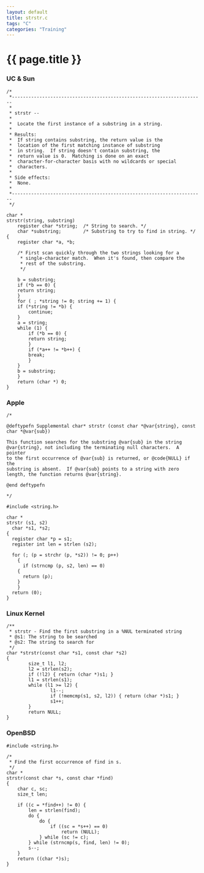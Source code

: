 ```yaml
---
layout: default
title: strstr.c
tags: "C"
categories: "Training"
---
```


# {{ page.title }}

### UC & Sun
	
	/*
	 *----------------------------------------------------------------------
	 *
	 * strstr --
	 *
	 *	Locate the first instance of a substring in a string.
	 *
	 * Results:
	 *	If string contains substring, the return value is the
	 *	location of the first matching instance of substring
	 *	in string.  If string doesn't contain substring, the
	 *	return value is 0.  Matching is done on an exact
	 *	character-for-character basis with no wildcards or special
	 *	characters.
	 *
	 * Side effects:
	 *	None.
	 *
	 *----------------------------------------------------------------------
	 */
	
	char *
	strstr(string, substring)
	    register char *string;	/* String to search. */
	    char *substring;		/* Substring to try to find in string. */
	{
	    register char *a, *b;
	
	    /* First scan quickly through the two strings looking for a
	     * single-character match.  When it's found, then compare the
	     * rest of the substring.
	     */
	
	    b = substring;
	    if (*b == 0) {
		return string;
	    }
	    for ( ; *string != 0; string += 1) {
		if (*string != *b) {
		    continue;
		}
		a = string;
		while (1) {
		    if (*b == 0) {
			return string;
		    }
		    if (*a++ != *b++) {
			break;
		    }
		}
		b = substring;
	    }
	    return (char *) 0;
	}
    
### Apple

	
	/*
	
	@deftypefn Supplemental char* strstr (const char *@var{string}, const char *@var{sub})
	
	This function searches for the substring @var{sub} in the string
	@var{string}, not including the terminating null characters.  A pointer
	to the first occurrence of @var{sub} is returned, or @code{NULL} if the
	substring is absent.  If @var{sub} points to a string with zero
	length, the function returns @var{string}.
	
	@end deftypefn
	
	*/
	
	#include <string.h>
	
	char *
	strstr (s1, s2)
	  char *s1, *s2;
	{
	  register char *p = s1;
	  register int len = strlen (s2);
	
	  for (; (p = strchr (p, *s2)) != 0; p++)
	    {
	      if (strncmp (p, s2, len) == 0)
		{
		  return (p);
		}
	    }
	  return (0);
	}
	
### Linux Kernel

	/**
	 * strstr - Find the first substring in a %NUL terminated string
	 * @s1: The string to be searched
	 * @s2: The string to search for
	 */
	char *strstr(const char *s1, const char *s2)
	{
	        size_t l1, l2;
	        l2 = strlen(s2);
	        if (!l2) { return (char *)s1; }
	        l1 = strlen(s1);
	        while (l1 >= l2) {
	                l1--;
	                if (!memcmp(s1, s2, l2)) { return (char *)s1; }
	                s1++;
	        }
	        return NULL;
	}


### OpenBSD

	#include <string.h>

	/*
	 * Find the first occurrence of find in s.
	 */
	char *
	strstr(const char *s, const char *find)
	{
		char c, sc;
		size_t len;
	
		if ((c = *find++) != 0) {
			len = strlen(find);
			do {
				do {
					if ((sc = *s++) == 0)
						return (NULL);
				} while (sc != c);
			} while (strncmp(s, find, len) != 0);
			s--;
		}
		return ((char *)s);
	}	